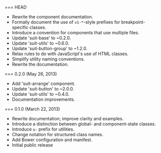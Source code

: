 === HEAD

* Rewrite the component documentation.
* Formally document the use of `v1-*`-style prefixes for breakpoint-specific classes.
* Introduce a convention for components that use multiple files.
* Update 'suit-base' to ~0.2.0.
* Update 'suit-utils' to ~0.6.0.
* Update 'suit-button-group' to ~1.2.0.
* Relax rules to do with JavaScript's use of HTML classes.
* Simplify utility naming conventions.
* Rewrite the documentation.

=== 0.2.0 (May 26, 2013)

* Add 'suit-arrange' component.
* Update 'suit-button' to ~2.0.0.
* Update 'suit-utils' to ~0.4.0.
* Documentation improvements.

=== 0.1.0 (March 22, 2013)

* Rewrite documentation; improve clarity and examples.
* Introduce a distinction between global- and component-state classes.
* Introduce `u-` prefix for utilities.
* Change notation for structured class names.
* Add Bower configuration and manifest.
* Initial public release
